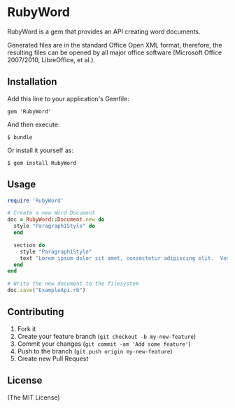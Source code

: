 # RubyWord

RubyWord is a gem that provides an API creating word documents.

Generated files are in the standard Office Open XML format, therefore,
the resulting files can be opened by all major office software
(Microsoft Office 2007/2010, LibreOffice, et al.).

## Installation

Add this line to your application's Gemfile:

    gem 'RubyWord'

And then execute:

    $ bundle

Or install it yourself as:

    $ gem install RubyWord

## Usage

```ruby
require 'RubyWord'

# Create a new Word Document
doc = RubyWord::Document.new do
  style "Paragraph1Style" do
  end

  section do
    style "Paragraph1Style"
    text "Lorem ipsum dolor sit amet, consectetur adipiscing elit.  Vestibulum bibendum tincidunt tellus, at laoreet lectus eleifend sed. Ut odio augue, egestas a iaculis eget, gravida id diam. Fusce nisi nulla, varius sit amet cursus ut, feugiat quis lorem. Phasellus gravida posuere velit non convallis.  Pellentesque placerat pellentesque dolor, id pellentesque eros interdum sit amet. Duis vel elit quam, ut tristique ante. Proin congue facilisis lectus, sit amet pellentesque lacus egestas a. Cras iaculis laoreet massa, non mollis lectus scelerisque non. Fusce et nisl urna, ac rhoncus lacus.  Quisque dignissim posuere auctor.  Aenean a tellus risus. Proin facilisis placerat libero, vel fermentum augue feugiat eu. Ut euismod nisl quis sem tincidunt vitae dignissim ipsum ultrices. Maecenas gravida faucibus quam, at feugiat sapien porttitor semper. Aliquam lectus mauris, lacinia quis tristique et, placerat sed turpis."
  end
end

# Write the new document to the filesystem
doc.save("ExampleApi.rb")
```

## Contributing

1. Fork it
2. Create your feature branch (`git checkout -b my-new-feature`)
3. Commit your changes (`git commit -am 'Add some feature'`)
4. Push to the branch (`git push origin my-new-feature`)
5. Create new Pull Request

## License

(The MIT License)
